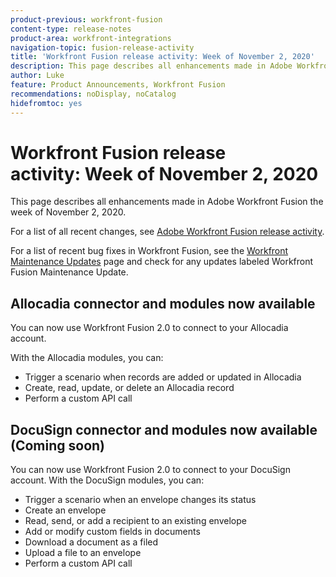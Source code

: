 ```yaml
---
product-previous: workfront-fusion
content-type: release-notes
product-area: workfront-integrations
navigation-topic: fusion-release-activity
title: 'Workfront Fusion release activity: Week of November 2, 2020'
description: This page describes all enhancements made in Adobe Workfront Fusion the week of November 2, 2020.
author: Luke
feature: Product Announcements, Workfront Fusion
recommendations: noDisplay, noCatalog
hidefromtoc: yes
---
```

# Workfront Fusion release activity:&nbsp;Week of November 2, 2020

This page describes all enhancements made in Adobe Workfront Fusion the week of November 2, 2020.

For a list of all recent changes, see [Adobe Workfront Fusion release activity](../../../../../product-announcements/product-releases/fusion-release-activity/fusion-release-activity.md).

For a list of recent bug fixes in Workfront Fusion, see the [Workfront Maintenance Updates](https://experienceleague.adobe.com/docs/workfront-known-issues/releases/current-updates.html) page and check for any updates labeled Workfront Fusion Maintenance Update.

## Allocadia connector and modules now available

You can now use Workfront Fusion 2.0 to connect to your Allocadia account.

With the Allocadia modules, you can:

* Trigger a scenario when records are added or updated in Allocadia
* Create, read, update, or delete an Allocadia record
* Perform a custom API call

## DocuSign connector and modules now available (Coming soon)

You can now use Workfront Fusion 2.0 to connect to your DocuSign account. With the DocuSign modules, you can:

* Trigger a scenario when an envelope changes its status
* Create an envelope
* Read, send, or add a recipient to an existing envelope
* Add or modify custom fields in documents
* Download a document as a filed
* Upload a file to an envelope
* Perform a custom API call
